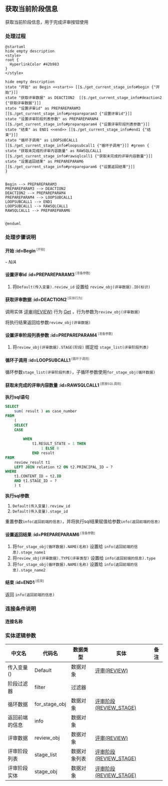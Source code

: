 ## 获取当前阶段信息 <!-- {docsify-ignore-all} -->

   获取当前阶段信息，用于完成评审按钮使用

### 处理过程

```plantuml
@startuml
hide empty description
<style>
root {
  HyperlinkColor #42b983
}
</style>

hide empty description
state "开始" as Begin <<start>> [[$./get_current_stage_info#begin {"开始"}]]
state "获取评审数据" as DEACTION2  [[$./get_current_stage_info#deaction2 {"获取评审数据"}]]
state "设置评审id" as PREPAREPARAM3  [[$./get_current_stage_info#prepareparam3 {"设置评审id"}]]
state "设置评审阶段列表参数" as PREPAREPARAM4  [[$./get_current_stage_info#prepareparam4 {"设置评审阶段列表参数"}]]
state "结束" as END1 <<end>> [[$./get_current_stage_info#end1 {"结束"}]]
state "循环子调用" as LOOPSUBCALL1  [[$./get_current_stage_info#loopsubcall1 {"循环子调用"}]] #green {
state "获取未完成的评审内容数量" as RAWSQLCALL1  [[$./get_current_stage_info#rawsqlcall1 {"获取未完成的评审内容数量"}]]
state "设置返回结果" as PREPAREPARAM6  [[$./get_current_stage_info#prepareparam6 {"设置返回结果"}]]
}


Begin --> PREPAREPARAM3
PREPAREPARAM3 --> DEACTION2
DEACTION2 --> PREPAREPARAM4
PREPAREPARAM4 --> LOOPSUBCALL1
LOOPSUBCALL1 --> END1
LOOPSUBCALL1 --> RAWSQLCALL1
RAWSQLCALL1 --> PREPAREPARAM6


@enduml
```


### 处理步骤说明

#### 开始 :id=Begin<sup class="footnote-symbol"> <font color=gray size=1>[开始]</font></sup>



*- N/A*
#### 设置评审id :id=PREPAREPARAM3<sup class="footnote-symbol"> <font color=gray size=1>[准备参数]</font></sup>



1. 将`Default(传入变量).review_id` 设置给  `review_obj(评审数据).ID(标识)`

#### 获取评审数据 :id=DEACTION2<sup class="footnote-symbol"> <font color=gray size=1>[实体行为]</font></sup>



调用实体 [评审(REVIEW)](module/TestMgmt/review.md) 行为 [Get](module/TestMgmt/review#行为) ，行为参数为`review_obj(评审数据)`

将执行结果返回给参数`review_obj(评审数据)`

#### 设置评审阶段列表参数 :id=PREPAREPARAM4<sup class="footnote-symbol"> <font color=gray size=1>[准备参数]</font></sup>



1. 将`review_obj(评审数据).STAGE(阶段)` 绑定给  `stage_list(评审阶段列表)`

#### 循环子调用 :id=LOOPSUBCALL1<sup class="footnote-symbol"> <font color=gray size=1>[循环子调用]</font></sup>



循环参数`stage_list(评审阶段列表)`，子循环参数使用`for_stage_obj(循环数据)`
#### 获取未完成的评审内容数量 :id=RAWSQLCALL1<sup class="footnote-symbol"> <font color=gray size=1>[直接SQL调用]</font></sup>



<p class="panel-title"><b>执行sql语句</b></p>

```sql
SELECT
	sum( result ) as case_number
FROM
	(
	SELECT
	CASE
			
		WHEN
			t1.RESULT_STATE = 1 THEN
				1 ELSE 0 
			END result 
FROM
	review_result t1
	LEFT JOIN relation t2 ON t2.PRINCIPAL_ID = ?
WHERE
	t1.CONTENT_ID = t2.ID 
	AND t1.STAGE_ID = ? 
	) t
```

<p class="panel-title"><b>执行sql参数</b></p>

1. `Default(传入变量).review_id`
2. `Default(传入变量).stage_id`

重置参数`info(返回前端的信息)`，并将执行sql结果赋值给参数`info(返回前端的信息)`

#### 设置返回结果 :id=PREPAREPARAM6<sup class="footnote-symbol"> <font color=gray size=1>[准备参数]</font></sup>



1. 将`for_stage_obj(循环数据).NAME(名称)` 设置给  `info(返回前端的信息).stage_name1`
2. 将`review_obj(评审数据).TYPE(评审类型)` 设置给  `info(返回前端的信息).type`
3. 将`for_stage_obj(循环数据).NAME(名称)` 设置给  `info(返回前端的信息).stage_name2`

#### 结束 :id=END1<sup class="footnote-symbol"> <font color=gray size=1>[结束]</font></sup>



返回 `info(返回前端的信息)`


### 连接条件说明
#### 连接名称 




### 实体逻辑参数

|    中文名   |    代码名    |  数据类型    |  实体   |备注 |
| --------| --------| -------- | -------- | --------   |
|传入变量(<i class="fa fa-check"/></i>)|Default|数据对象|[评审(REVIEW)](module/TestMgmt/review.md)||
|阶段过滤器|filter|过滤器|||
|循环数据|for_stage_obj|数据对象|[评审阶段(REVIEW_STAGE)](module/TestMgmt/review_stage.md)||
|返回前端的信息|info|数据对象|||
|评审数据|review_obj|数据对象|[评审(REVIEW)](module/TestMgmt/review.md)||
|评审阶段列表|stage_list|数据对象列表|[评审阶段(REVIEW_STAGE)](module/TestMgmt/review_stage.md)||
|评审阶段实体|stage_obj|数据对象|[评审阶段(REVIEW_STAGE)](module/TestMgmt/review_stage.md)||
